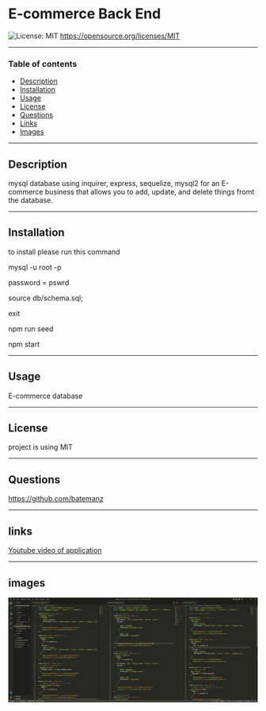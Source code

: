 # E-commerce Back End

  ![License: MIT](https://img.shields.io/badge/License-MIT-yellow.svg) https://opensource.org/licenses/MIT

---

  ### Table of contents
  * [Description](#description)
  * [Installation](#installation)
  * [Usage](#usage)
  * [License](#license)
  * [Questions](#questions)
  * [Links](#links)
  * [Images](#images)

---

  ## Description 
  mysql database using inquirer, express, sequelize, mysql2 for an E-commerce business that allows you to add, update, and delete things fromt the database.

---

  ## Installation
  to install please run this command

  mysql -u root -p  

  password = pswrd 

  source db/schema.sql;

  exit

  npm run seed

  npm start

---

  ## Usage
  E-commerce database

---

  ## License
   project is using MIT

---

  ## Questions
  https://github.com/batemanz

---

  ## links
  [Youtube video of application](https://youtu.be/TDovsEfBc5U)

---

  ## images
  ![screenshot of code](./images/screen1.png)


